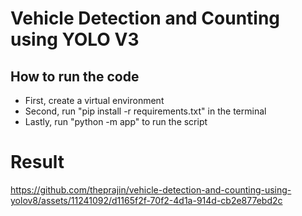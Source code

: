 # Vehicle Detection and Counting using YOLO V3

## How to run the code

- First, create a virtual environment
- Second, run "pip install -r requirements.txt" in the terminal
- Lastly, run "python -m app" to run the script

# Result




https://github.com/theprajin/vehicle-detection-and-counting-using-yolov8/assets/11241092/d1165f2f-70f2-4d1a-914d-cb2e877ebd2c

